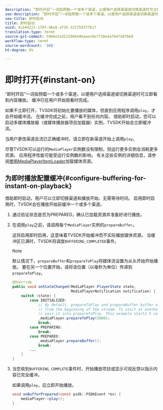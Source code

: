 ```yaml
---
description: “即时开启”一词指预载一个或多个渠道，以便用户选择渠道或切换渠道时可立即看到内容播放。 缓冲已在用户开始观看时完成。
seo-description: “即时开启”一词指预载一个或多个渠道，以便用户选择渠道或切换渠道时可立即看到内容播放。 缓冲已在用户开始观看时完成。
seo-title: 即时启动
title: 即时启动
uuid: 4cb4d221-170f-46e8-af26-32f259377617
translation-type: tm+mt
source-git-commit: 5908e5a3521966496aeec0ef730e4a704fddfb68
workflow-type: tm+mt
source-wordcount: '368'
ht-degree: 0%

---
```



# 即时打开{#instant-on}

“即时开启”一词指预载一个或多个渠道，以便用户选择渠道或切换渠道时可立即看到内容播放。 缓冲已在用户开始观看时完成。

如果不立即打开，TVSDK将初始化要播放的媒体，但直到应用程序调用`play`，才会开始缓冲流。 在缓冲完成之前，用户看不到任何内容。 借助即时启动，您可以启动多媒体播放器（或媒体播放器项目加载器）实例，TVSDK开始会立即缓冲流。

当用户更改渠道且流已正确缓冲时，请立即在新渠道开始上调用`play`。

尽管TVSDK可以运行的`MediaPlayer`实例数没有限制，但运行更多实例会消耗更多资源。 应用程序性能可能受运行实例数的影响。 有关这些实例的详细信息，请参阅[使用MediaPlayerItemLoader](../../../tvsdk-1.4-for-android/ui-configure/mediaplayer-initialize-for-video/android-1.4-media-mediaplayeritemloader.md)加载媒体资源。

## 为即时播放配置缓冲{#configure-buffering-for-instant-on-playback}

借助即时启动，用户可以立即切换渠道和播放开始，无需等待时间。 启用即时启用时，TVSDK会在播放开始前缓冲一个或多个渠道。

1. 通过验证状态是否为PREPARED，确认已加载资源并准备好进行播放。
1. 在调用`play`之前，请调用每个`MediaPlayer`实例的`prepareBuffer`。

   这将启用即时启用，这意味着TVSDK开始缓冲而不实际播放媒体资源。 当缓冲区已满时，TVSDK将调度`BUFFERING_COMPLETED`事件。

   >[!NOTE]
   >
   >默认情况下，`prepareBuffer`和`prepareToPlay`将媒体流设置为从头开始开始播放。 要在另一个位置开始，请将该位置（以毫秒为单位）传递到`prepareToPlay`。

   ```java
   @Override 
   public void onStateChanged(MediaPlayer.PlayerState state,  
                              MediaPlayerNotification notification) { 
       switch (state) { 
           case INITIALIZED: 
               // By default, prepareToPlay and prepareBuffer buffer and start playing 
               // from the beginning of the stream. To start at another position, 
               // pass it into prepareToPlay. This example starts 5 seconds into the stream. 
               _mediaPlayer.prepareToPlay(5000); 
               break; 
           case PREPARING: 
               break; 
           case PREPARED: 
               _mediaPlayer.prepareBuffer(); 
               break; 
           ... 
       } 
   }
   ```

1. 当您收到`BUFFERING_COMPLETE`事件时，开始播放项目或显示可视反馈以指示内容已完全缓冲。

   如果调用`play`，应立即开始播放。

   ```java
   void onBufferPrepared(const psdk::PSDKEvent *ev) { 
       mediaPlayer->play(); 
   }
   ```
